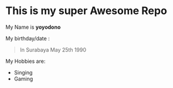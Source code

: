 # This is my super Awesome Repo

My Name is **yoyodono**

My birthday/date :
> In Surabaya 
> May 25th 1990

My Hobbies are:
* Singing
* Gaming

